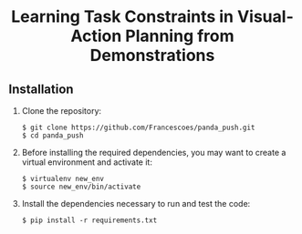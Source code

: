 <p align="center">
<h1 align="center">Learning Task Constraints in Visual-Action Planning from Demonstrations</h1>
</p>
<p align="center">
</p>


## Installation

1. Clone the repository:
    ```
    $ git clone https://github.com/Francescoes/panda_push.git
    $ cd panda_push
    ```
2. Before installing the required dependencies, you may want to create a virtual environment and activate it:
    ```
    $ virtualenv new_env
    $ source new_env/bin/activate
    ```
3. Install the dependencies necessary to run and test the code:
    ```
    $ pip install -r requirements.txt
    ```


<!-- ### Running the code

```
$
``` -->
